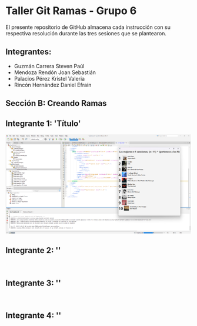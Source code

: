 # Taller Git Ramas - Grupo 6
El presente repositorio de GitHub almacena cada instrucción con su respectiva resolución durante las tres sesiones que se plantearon.

## Integrantes:
- Guzmán Carrera Steven Paúl
- Mendoza Rendón Joan Sebastián
- Palacios Pérez Kristel Valeria
- Rincón Hernández Daniel Efraín

## Sección B: Creando Ramas
## Integrante 1: 'Título'
![Modificación del Título de la ventana main](./assets/integrante_1.png)

## Integrante 2: ''
![]()

## Integrante 3: ''
![]()

## Integrante 4: ''
![]()
